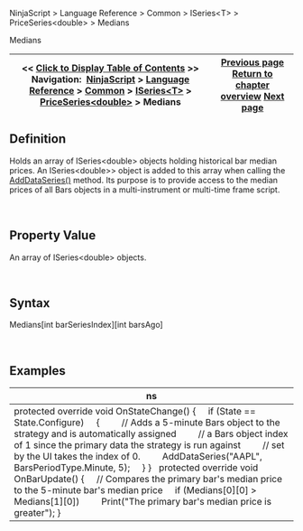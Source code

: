﻿


NinjaScript \> Language Reference \> Common \> ISeries\<T\> \> PriceSeries\<double\> \> Medians






















Medians







| \<\< [Click to Display Table of Contents](medians.md) \>\> **Navigation:**     [NinjaScript](ninjascript-1.md) \> [Language Reference](language_reference_wip-1.md) \> [Common](common-1.md) \> [ISeries\<T\>](iseriest-1.md) \> [PriceSeries\<double\>](priceseries-1.md) \> Medians | [Previous page](median-1.md) [Return to chapter overview](priceseries-1.md) [Next page](open-1.md) |
| --- | --- |











## Definition


Holds an array of ISeries\<double\> objects holding historical bar median prices. An ISeries\<double\>\> object is added to this array when calling the [AddDataSeries()](adddataseries-1.md) method. Its purpose is to provide access to the median prices of all Bars objects in a multi\-instrument or multi\-time frame script. 


 


## Property Value


An array of ISeries\<double\> objects.


 


## Syntax
Medians\[int barSeriesIndex]\[int barsAgo]


 


## 


## Examples




| ns |
| --- |
| protected override void OnStateChange() {      if (State \=\= State.Configure)      {          // Adds a 5\-minute Bars object to the strategy and is automatically assigned          // a Bars object index of 1 since the primary data the strategy is run against          // set by the UI takes the index of 0\.          AddDataSeries("AAPL", BarsPeriodType.Minute, 5);       } }    protected override void OnBarUpdate()  {       // Compares the primary bar's median price to the 5\-minute bar's median price      if (Medians\[0]\[0] \> Medians\[1]\[0])           Print("The primary bar's median price is greater");  } |










